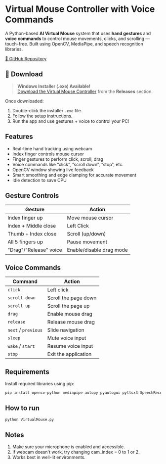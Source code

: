 # Virtual Mouse Controller with Voice Commands

A Python-based **AI Virtual Mouse** system that uses **hand gestures** and **voice commands** to control mouse movements, clicks, and scrolling — touch-free. Built using OpenCV, MediaPipe, and speech recognition libraries.

[🔗 GitHub Repository](https://github.com/vandana2003gupta/Virtual-Mouse-Controller-Development.git)

## 💾 Download

> **Windows Installer (.exe) Available!**  
[Download the Virtual Mouse Controller](https://github.com/vandana2003gupta/Virtual-Mouse-Controller-Development/releases) from the **Releases** section.

Once downloaded:
1. Double-click the installer `.exe` file.
2. Follow the setup instructions.
3. Run the app and use gestures + voice to control your PC!


## Features

- Real-time hand tracking using webcam
- Index finger controls mouse cursor
- Finger gestures to perform click, scroll, drag
- Voice commands like “click”, “scroll down”, “stop”, etc.
- OpenCV window showing live feedback
- Smart smoothing and edge clamping for accurate movement
- Idle detection to save CPU

## Gesture Controls

| Gesture               | Action                    |
|-----------------------|---------------------------|
| Index finger up       | Move mouse cursor         |
| Index + Middle close  | Left Click                |
| Thumb + Index close   | Scroll (up/down)          |
| All 5 fingers up      | Pause movement            |
| "Drag"/"Release" voice| Enable/disable drag mode  |


## Voice Commands

| Command             | Action                  |
|---------------------|-------------------------|
| `click`             | Left click              |
| `scroll down`       | Scroll the page down    |
| `scroll up`         | Scroll the page up      |
| `drag`              | Enable mouse drag       |
| `release`           | Release mouse drag      |
| `next` / `previous` | Slide navigation        |
| `sleep`             | Mute voice input        |
| `wake` / `start`    | Resume voice input      |
| `stop`              | Exit the application    |


## Requirements

Install required libraries using pip:

```bash
pip install opencv-python mediapipe autopy pyautogui pyttsx3 SpeechRecognition numpy
```

## How to run
``` bash
python VirtualMouse.py
```

## Notes

1. Make sure your microphone is enabled and accessible.
2. If webcam doesn't work, try changing cam_index = 0 to 1 or 2.
3. Works best in well-lit environments.


